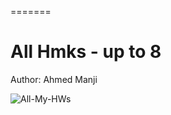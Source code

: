 
=======
# All Hmks - up to 8

Author: Ahmed Manji

![All-My-HWs](https://github.com/TheDataNomad/Module3HS02Hmk/workflows/All-My-HWs/badge.svg?branch=main)
